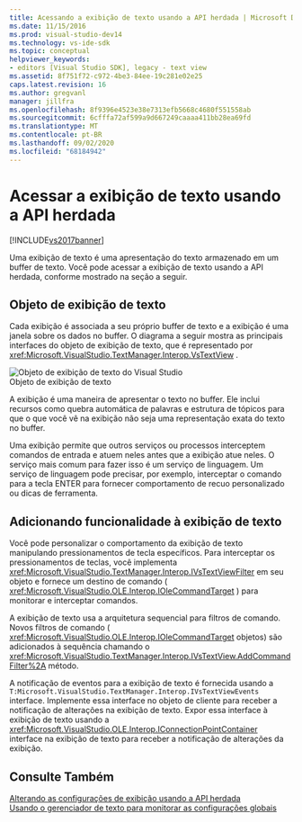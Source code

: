 ```yaml
---
title: Acessando a exibição de texto usando a API herdada | Microsoft Docs
ms.date: 11/15/2016
ms.prod: visual-studio-dev14
ms.technology: vs-ide-sdk
ms.topic: conceptual
helpviewer_keywords:
- editors [Visual Studio SDK], legacy - text view
ms.assetid: 8f751f72-c972-4be3-84ee-19c281e02e25
caps.latest.revision: 16
ms.author: gregvanl
manager: jillfra
ms.openlocfilehash: 8f9396e4523e38e7313efb5668c4680f551558ab
ms.sourcegitcommit: 6cfffa72af599a9d667249caaaa411bb28ea69fd
ms.translationtype: MT
ms.contentlocale: pt-BR
ms.lasthandoff: 09/02/2020
ms.locfileid: "68184942"
---
```

# <a name="accessing-thetext-view-by-using-the-legacy-api"></a>Acessar a exibição de texto usando a API herdada
[!INCLUDE[vs2017banner](../includes/vs2017banner.md)]

Uma exibição de texto é uma apresentação do texto armazenado em um buffer de texto. Você pode acessar a exibição de texto usando a API herdada, conforme mostrado na seção a seguir.  
  
## <a name="text-view-object"></a>Objeto de exibição de texto  
 Cada exibição é associada a seu próprio buffer de texto e a exibição é uma janela sobre os dados no buffer. O diagrama a seguir mostra as principais interfaces do objeto de exibição de texto, que é representado por <xref:Microsoft.VisualStudio.TextManager.Interop.VsTextView> .  
  
 ![Objeto de exibição de texto do Visual Studio](../extensibility/media/vstextview.gif "vstextview")  
Objeto de exibição de texto  
  
 A exibição é uma maneira de apresentar o texto no buffer. Ele inclui recursos como quebra automática de palavras e estrutura de tópicos para que o que você vê na exibição não seja uma representação exata do texto no buffer.  
  
 Uma exibição permite que outros serviços ou processos interceptem comandos de entrada e atuem neles antes que a exibição atue neles. O serviço mais comum para fazer isso é um serviço de linguagem. Um serviço de linguagem pode precisar, por exemplo, interceptar o comando para a tecla ENTER para fornecer comportamento de recuo personalizado ou dicas de ferramenta.  
  
## <a name="adding-functionality-to-the-text-view"></a>Adicionando funcionalidade à exibição de texto  
 Você pode personalizar o comportamento da exibição de texto manipulando pressionamentos de tecla específicos. Para interceptar os pressionamentos de teclas, você implementa <xref:Microsoft.VisualStudio.TextManager.Interop.IVsTextViewFilter> em seu objeto e fornece um destino de comando ( <xref:Microsoft.VisualStudio.OLE.Interop.IOleCommandTarget> ) para monitorar e interceptar comandos.  
  
 A exibição de texto usa a arquitetura sequencial para filtros de comando. Novos filtros de comando ( <xref:Microsoft.VisualStudio.OLE.Interop.IOleCommandTarget> objetos) são adicionados à sequência chamando o <xref:Microsoft.VisualStudio.TextManager.Interop.IVsTextView.AddCommandFilter%2A> método.  
  
 A notificação de eventos para a exibição de texto é fornecida usando a `T:Microsoft.VisualStudio.TextManager.Interop.IVsTextViewEvents` interface. Implemente essa interface no objeto de cliente para receber a notificação de alterações na exibição de texto. Expor essa interface à exibição de texto usando a <xref:Microsoft.VisualStudio.OLE.Interop.IConnectionPointContainer> interface na exibição de texto para receber a notificação de alterações da exibição.  
  
## <a name="see-also"></a>Consulte Também  
 [Alterando as configurações de exibição usando a API herdada](../extensibility/changing-view-settings-by-using-the-legacy-api.md)   
 [Usando o gerenciador de texto para monitorar as configurações globais](../extensibility/using-the-text-manager-to-monitor-global-settings.md)
